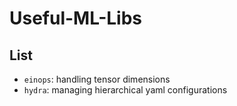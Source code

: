 # Useful-ML-Libs
## List
- `einops`: handling tensor dimensions
- `hydra`: managing hierarchical yaml configurations
